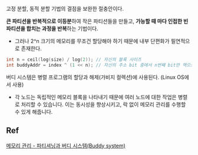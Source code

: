 고정 분할, 동적 분할 기법의 결점을 보완한 절충안이다.

**큰 파티션을 반복적으로 이등분**하여 작은 파티션들을 만들고, **가능할 때 마다 인접한 빈 파티션을 합치는 과정을 반복**하는 기법이다.
- 그러나 2^n 크기의 메모리를 무조건 할당해야 하기 때문에 내부 단편화가 필연적으로 존재한다.

```c
int n = ceil(log(size) / log(2)); // 자신의 블록 사이즈 
int buddyAddr = index ^ (1 << n); // 자신의 주소 bit 중에서 n번째 bit만 역으로 만들어주면, buddy의 주소가 된다.
```

버디 시스템은 병렬 프로그램의 할당과 해제(가비지 컬렉션)에 사용된다. (Linux OS에서 사용)
- 각 노드는 독립적인 메모리 블록을 나타내기 때문에 여러 노드에 대한 작업은 병렬로 처리할 수 있습니다. 이는 동시성을 향상시키고, 락 없이 메모리 관리를 수행할 수 있게 해줍니다.

## Ref

[메모리 관리 - 파티셔닝과 버디 시스템(Buddy system)](https://studyandwrite.tistory.com/18)